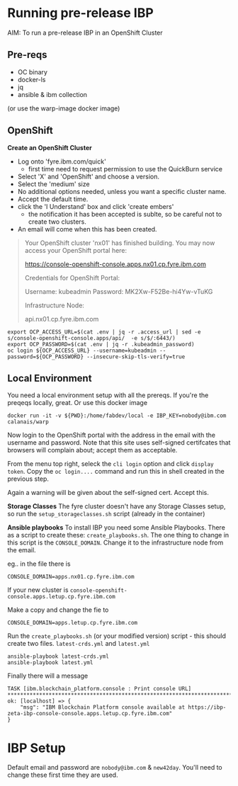 
# Running pre-release IBP 

AIM: To run a pre-release IBP in an OpenShift Cluster

## Pre-reqs

- OC binary
- docker-ls
- jq
- ansible & ibm collection

(or use the warp-image docker image)

## OpenShift 

**Create an OpenShift Cluster**

- Log onto 'fyre.ibm.com/quick'
  - first time need to request permission to use the QuickBurn service
- Select 'X' and 'OpenShift' and choose a version. 
- Select the 'medium' size
- No additional options needed, unless you want a specific cluster name.
- Accept the default time.
- click the 'I Understand' box and click 'create embers'
    - the notification it has been accepted is sublte, so be careful not to create two clusters.
- An email will come when this has been created. 

> Your OpenShift cluster 'nx01' has finished building.
> You may now access your OpenShift portal here:
> 
>https://console-openshift-console.apps.nx01.cp.fyre.ibm.com
>
>Credentials for OpenShift Portal:
>
>Username: kubeadmin
>Password: MK2Xw-F52Be-hi4Yw-vTuKG
>
> Infrastructure Node:
>
> api.nx01.cp.fyre.ibm.com

```
export OCP_ACCESS_URL=$(cat .env | jq -r .access_url | sed -e s/console-openshift-console.apps/api/  -e s/$/:6443/)
export OCP_PASSWORD=$(cat .env | jq -r .kubeadmin_password)
oc login ${OCP_ACCESS_URL} --username=kubeadmin --password=${OCP_PASSWORD} --insecure-skip-tls-verify=true
````

## Local Environment

You need a local environment setup with all the prereqs. If you're the preqeqs locally, great. Or use this docker image

```
docker run -it -v ${PWD}:/home/fabdev/local -e IBP_KEY=nobody@ibm.com calanais/warp
```

Now login to the OpenShift portal with the address in the email with the username and password. Note that this site uses self-signed certifcates that browsers will complain about; accept them as acceptable.

From the menu top right, seleck the `cli login` option and click `display token`.  Copy the `oc login....` command and run this in shell created in the previous step.

Again a warning will be given about the self-signed cert. Accept this.


**Storage Classes**
The fyre cluster doesn't have any Storage Classes setup, so run the `setup_storageclasses.sh` script (already in the container)

**Ansible playbooks**
To install IBP you need some Ansible Playbooks. There as a script to create these: `create_playbooks.sh`. The one thing to change in this script is the `CONSOLE_DOMAIN`. Change it to the infrastructure node from the email.

eg.. in the file there is 
```
CONSOLE_DOMAIN=apps.nx01.cp.fyre.ibm.com
```

If your new cluster is `console-openshift-console.apps.letup.cp.fyre.ibm.com`

Make a copy and change the fie to 

```
CONSOLE_DOMAIN=apps.letup.cp.fyre.ibm.com
```


Run the `create_playbooks.sh` (or your modified version) script - this should create two files. `latest-crds.yml` and `latest.yml`


```
ansible-playbook latest-crds.yml
ansible-playbook latest.yml
```


Finally there will a message 

```
TASK [ibm.blockchain_platform.console : Print console URL] *********************************************************************************************************************
ok: [localhost] => {
    "msg": "IBM Blockchain Platform console available at https://ibp-zeta-ibp-console-console.apps.letup.cp.fyre.ibm.com"
}
```

# IBP Setup

Default email and password are `nobody@ibm.com` &  `new42day`.
You'll need to change these first time they are used.
